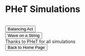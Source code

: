 <html>
<h1>PHeT Simulations</h1>
<br>
<button onclick="window.location.href = 'balance';">Balancing Act</button>
<br> 
<button onclick="window.location.href = 'wave';">Wave on a String</button>
<br> 
Thanks to PHeT for all simulations
<br>
<button onclick="window.location.href = 'index';">Back to Home Page</button>
</html>
